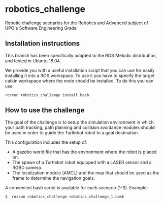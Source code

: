 # robotics_challenge
Robotic challenge scenarios for the Robotics and Advanced subject of UPO's Software Engineering Grade

## Installation instructions

This branch has been specifically adapted to the ROS Melodic distribution, and tested in Ubuntu 18.04.

We provide you with a useful installation script that you can use for easily installing it into a ROS workspace. To use it you have to specify the target catkin workspace where the node should be installed. To do this you can use:

```
rosrun robotics_challenge install.bash
```

## How to use the challenge

The goal of the challenge is to setup the simulation environment in which your path tracking, path planning and collision avoidance modules should be used in order to guide the Turtlebot robot to a goal destination.

This configuration includes the setup of:

* A gazebo world file that has the environment where the robot is placed on.
* The spawn of a Turtlebot robot equipped with a LASER sensor and a RGBD camera.
* The localization module (AMCL) and the map that should be used as the frame to determine the navigation goals.

A convenient bash script is available for each scenario (1-3). Example:

```
$  rosrun robotics_challenge robotics_challenge_1.bash
```
